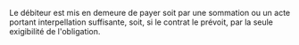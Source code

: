 Le débiteur est mis en demeure de payer soit par une sommation ou un acte portant interpellation suffisante, soit, si le contrat le prévoit, par la seule exigibilité de l'obligation.   
